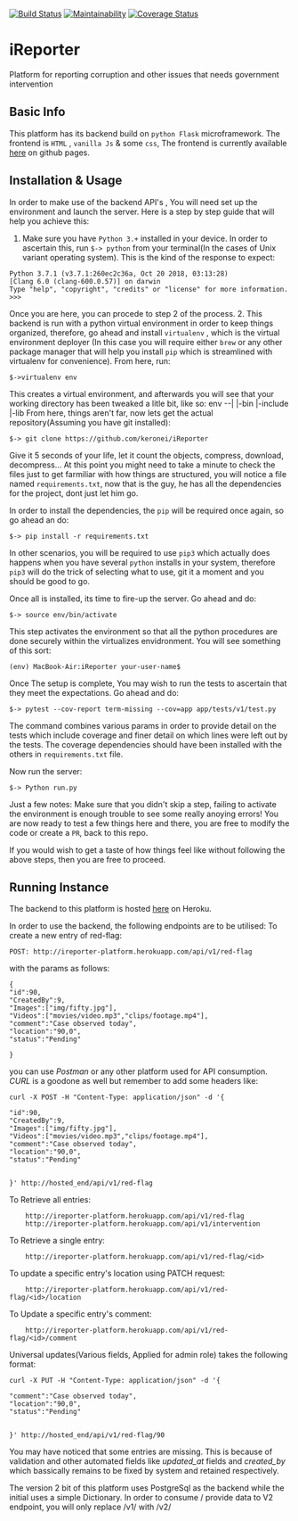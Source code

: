 [![Build Status](https://travis-ci.org/keronei/iReporter.svg?branch=develop)](https://travis-ci.org/keronei/iReporter) [![Maintainability](https://api.codeclimate.com/v1/badges/e0c5942d479791a67809/maintainability)](https://codeclimate.com/github/keronei/iReporter/maintainability) [![Coverage Status](https://coveralls.io/repos/github/keronei/iReporter/badge.svg?branch=develop)](https://coveralls.io/github/keronei/iReporter?branch=develop)


# iReporter
Platform for reporting corruption and other issues that needs government intervention

## Basic Info
This platform has its backend build on `python Flask`  microframework. The frontend is `HTML` , `vanilla Js` & some `css`, The frontend is currently available [here](https://keronei.github.io/iReporter/UI/) on github pages.

## Installation & Usage
In order to make use of the backend API's , You will need set up the environment and launch the server.
Here is a step by step guide that will help you achieve this:
1. Make sure you have `Python 3.+` installed in your device. In order to ascertain this, run
 `$-> python` from your terminal(In the cases of Unix variant operating system).
 This is the kind of the response to expect:
 ```
 Python 3.7.1 (v3.7.1:260ec2c36a, Oct 20 2018, 03:13:28)
 [Clang 6.0 (clang-600.0.57)] on darwin
 Type "help", "copyright", "credits" or "license" for more information.
 >>>
 ```

Once you are here, you can procede to step 2 of the process.
2. This backend is run with a python virtual environment in order to keep things organized, therefore, go ahead and install `virtualenv` , which is the virtual environment deployer (In this case you will require either `brew` or any other package manager that will help you install `pip` which is streamlined with virtualenv for convenience).
From here, run:
```
$->virtualenv env
```
This creates a virtual environment, and afterwards you will see that your working directory has been tweaked a litle bit, like so:
          env --|
                   |-bin
                   |-include
                   |-lib
From here, things aren't far, now lets get the actual repository(Assuming you have git installed):
```
$-> git clone https://github.com/keronei/iReporter
```
Give it 5 seconds of your life, let it count the objects, compress, download, decompress...
At this point you might need to take a minute to check the files just to get farmiliar with how things are structured, you will notice a file named `requirements.txt`, now that is the guy, he has all the dependencies for the project, dont just let him go.

In order to install  the dependencies, the `pip` will be required once again, so go ahead an do:
```
$-> pip install -r requirements.txt
```
In other scenarios, you will be required to use `pip3` which actually does happens when you have several `python` installs in your system, therefore `pip3` will do the trick of selecting what to use, git it a moment and you should be good to go.

Once all is installed, its time to fire-up the server. Go ahead and do:
```
$-> source env/bin/activate
```
This step activates the environment so that all the python procedures are done securely within the virtualizes envidronment. You will see something of this sort:
```
(env) MacBook-Air:iReporter your-user-name$
```
Once The setup is complete, You may wish to run the tests to ascertain that they meet the expectations. Go ahead and do:

```
$-> pytest --cov-report term-missing --cov=app app/tests/v1/test.py

```
The command combines various params in order to provide detail on the tests which include coverage and finer detail on which lines were left out by the tests. The coverage dependencies should have been installed with the others in `requirements.txt` file.

Now run the server:
```
$-> Python run.py
```
Just a few notes:
Make sure that  you didn't skip a step, failing to activate the environment is enough trouble to see some really anoying errors!
You are now ready to test a few things here and there, you are free to modify the code or create a `PR`, back to this repo.

If you would wish to get a taste of how things feel like without following the above steps, then you are free to proceed.
## Running Instance
The backend to this platform is hosted [here](http://ireporter-platform.herokuapp.com/) on Heroku.

In order to use the backend, the following endpoints are to be utilised:
To create a new entry of red-flag:

    POST: http://ireporter-platform.herokuapp.com/api/v1/red-flag
with the params as follows:

    {
    "id":90,
    "CreatedBy":9,
    "Images":["img/fifty.jpg"],
    "Videos":["movies/video.mp3","clips/footage.mp4"],
    "comment":"Case observed today",
    "location":"90,0",
    "status":"Pending"

    }
    
you can use *Postman* or any other platform used for API consumption. *CURL* is a goodone as well but remember to add some headers like:

    curl -X POST -H "Content-Type: application/json" -d '{
    
    "id":90,
    "CreatedBy":9,
    "Images":["img/fifty.jpg"],
    "Videos":["movies/video.mp3","clips/footage.mp4"],
    "comment":"Case observed today",
    "location":"90,0",
    "status":"Pending"
    
    
    }' http://hosted_end/api/v1/red-flag

To Retrieve all entries:

        http://ireporter-platform.herokuapp.com/api/v1/red-flag
        http://ireporter-platform.herokuapp.com/api/v1/intervention
To Retrieve a single entry:

        http://ireporter-platform.herokuapp.com/api/v1/red-flag/<id>

To update a specific entry's location using PATCH request:

        http://ireporter-platform.herokuapp.com/api/v1/red-flag/<id>/location

To Update a specific entry's comment:

        http://ireporter-platform.herokuapp.com/api/v1/red-flag/<id>/comment
        
Universal updates(Various fields, Applied for admin role) takes the following format:

    curl -X PUT -H "Content-Type: application/json" -d '{

    "comment":"Case observed today",
    "location":"90,0",
    "status":"Pending"


    }' http://hosted_end/api/v1/red-flag/90
    
You may have noticed that some entries are missing. This is because of validation and other automated fields like _updated_at_ fields and _created_by_ which bassically remains to be fixed by system and retained respectively. 

The version 2 bit of this platform uses PostgreSql as the backend while the initial uses a simple Dictionary. In order to consume / provide data to V2 endpoint, you will only replace /v1/ with /v2/


